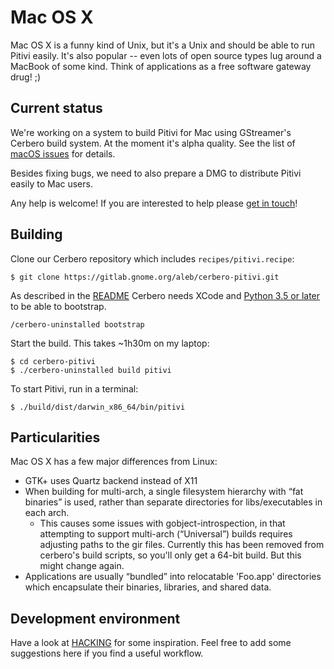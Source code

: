 # Mac OS X

Mac OS X is a funny kind of Unix, but it's a Unix and should be able to
run Pitivi easily. It's also popular -- even lots of open source types
lug around a MacBook of some kind. Think of applications as a free
software gateway drug! ;)

## Current status

We're working on a system to build Pitivi for Mac using GStreamer's
Cerbero build system. At the moment it's alpha quality. See the list of
[macOS
issues](https://gitlab.gnome.org/GNOME/pitivi/issues?label_name%5B%5D=on+Mac+OS+X)
for details.

Besides fixing bugs, we need to also prepare a DMG to distribute Pitivi
easily to Mac users.

Any help is welcome! If you are interested to help please [get in
touch](https://www.pitivi.org/?contact/)!


## Building

Clone our Cerbero repository which includes `recipes/pitivi.recipe`:

```
$ git clone https://gitlab.gnome.org/aleb/cerbero-pitivi.git
```

As described in the
[README](https://gitlab.gnome.org/aleb/cerbero-pitivi/blob/pitivi-master/README.md#macos-setup)
Cerbero needs XCode and [Python 3.5 or
later](https://www.python.org/downloads/) to be able to bootstrap.

```
/cerbero-uninstalled bootstrap
```


Start the build. This takes ~1h30m on my laptop:

```
$ cd cerbero-pitivi
$ ./cerbero-uninstalled build pitivi
```

To start Pitivi, run in a terminal:

```
$ ./build/dist/darwin_x86_64/bin/pitivi
```


## Particularities

Mac OS X has a few major differences from Linux:

-   GTK+ uses Quartz backend instead of X11
-   When building for multi-arch, a single filesystem hierarchy with
    “fat binaries” is used, rather than separate directories for
    libs/executables in each arch.
    -   This causes some issues with gobject-introspection, in that
        attempting to support multi-arch (“Universal”) builds requires
        adjusting paths to the gir files. Currently this has been
        removed from cerbero's build scripts, so you'll only get a
        64-bit build. But this might change again.
-   Applications are usually “bundled” into relocatable 'Foo.app'
    directories which encapsulate their binaries, libraries, and shared
    data.

## Development environment

Have a look at [HACKING](HACKING.md) for some inspiration. Feel free
to add some suggestions here if you find a useful workflow.
